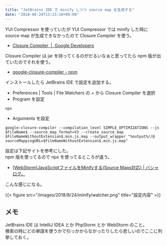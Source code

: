 ```yaml
---
title: "JetBrains IDE で minify しつつ source map を生成する"
date: "2018-08-24T13:23:10+09:00"
---
```


YUI Compressor を使っていたが YUI Compressor では minify した時に source map が生成できなかったので Closure Compiler を使う。

- [Closure Compiler  |  Google Developers](https://developers.google.com/closure/compiler/)

Closure Compiler は jar を持ってくるのがだるいなぁと思ってたら npm 版が出ていたのでそれを使う。

- [google-closure-compiler - npm](https://www.npmjs.com/package/google-closure-compiler)

インストールしたら JetBrains IDE で設定を追加する。

- Preferences | Tools | File Watchers の + から Closure Compiler を選択
- Program を設定

```
npx
```

- Arguments を設定

```
google-closure-compiler --compilation_level SIMPLE_OPTIMIZATIONS --js $FileName$ --source_map_format=V3 --create_source_map $FileNameWithoutExtension$.min.js.map --output_wrapper "%output%//@ sourceMappingURL=$FileNameWithoutExtension$.min.js.map"
```

設定は下記サイトを参考にした。  
npm 版を使ってるので npx を使ってるところが違う。

- [[WebStorm]JavaScriptファイルをMinifyする(Source Maps対応) | バシャログ。](http://bashalog.c-brains.jp/13/03/15-122723.php)

こんな感じになる。

{{< figure src="/images/2018/8/24/minify/watcher.png" title="設定内容" >}}

## メモ

JetBrains IDE は IntelliJ IDEA とか PhpStorm とか WebStorm のこと。  
検索の時にどの単語を使うかで引っかからなかったりしたら悲しいのでここに列挙しておく。
